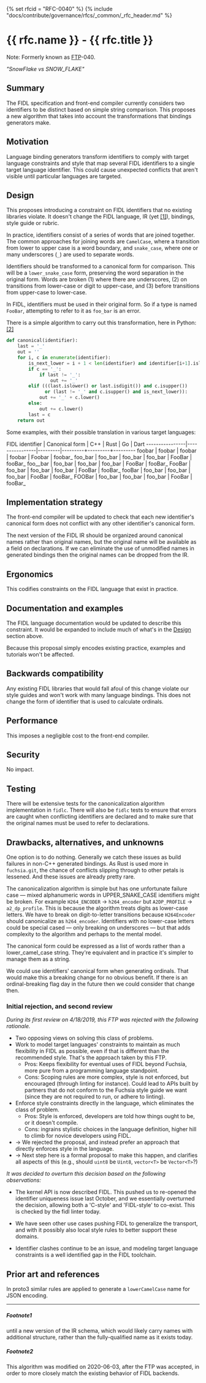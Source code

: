{% set rfcid = "RFC-0040" %}
{% include "docs/contribute/governance/rfcs/_common/_rfc_header.md" %}
# {{ rfc.name }} - {{ rfc.title }}
<!-- SET the `rfcid` VAR ABOVE. DO NOT EDIT ANYTHING ELSE ABOVE THIS LINE. -->

Note: Formerly known as [FTP](../deprecated-ftp-process.md)-040.

_"SnowFlake vs SNOW\_FLAKE"_

## Summary

The FIDL specification and front-end compiler currently considers two
identifiers to be distinct based on simple string comparison.
This proposes a new algorithm that takes into account the transformations
that bindings generators make.

## Motivation

Language binding generators transform identifiers to comply with target
language constraints and style that map several FIDL identifiers to a single
target language identifier.
This could cause unexpected conflicts that aren't visible until particular
languages are targeted.

## Design

This proposes introducing a constraint on FIDL identifiers that no existing
libraries violate.
It doesn't change the FIDL language, IR (yet [[1]](#Footnote1)), bindings, style
guide or rubric.

In practice, identifiers consist of a series of words that are joined together.
The common approaches for joining words are `CamelCase`, where a transition
from lower to upper case is a word boundary, and `snake_case`, where one or
many underscores (`_`) are used to separate words.

Identifiers should be transformed to a canonical form for comparison. This will
be a `lower_snake_case` form, preserving the word separation in the original
form. Words are broken (1) where there are underscores, (2) on transitions from
lower-case or digit to upper-case, and (3) before transitions from upper-case to
lower-case.

In FIDL, identifiers must be used in their original form.
So if a type is named `FooBar`, attempting to refer to it as `foo_bar` is an error.

There is a simple algorithm to carry out this transformation, here in Python:
[[2]](#Footnote2)

```python
def canonical(identifier):
    last = '_'
    out = ''
    for i, c in enumerate(identifier):
        is_next_lower = i + 1 < len(identifier) and identifier[i+1].islower()
        if c == '_':
            if last != '_':
                out += '_'
        elif (((last.islower() or last.isdigit()) and c.isupper())
              or (last != '_' and c.isupper() and is_next_lower)):
            out += '_' + c.lower()
        else:
            out += c.lower()
        last = c
    return out
```

Some examples, with their possible translation in various target languages:

FIDL identifier | Canonical form | C++     | Rust    | Go      | Dart
----------------|----------------|---------|---------+---------+---------
foobar          | foobar         | foobar  | foobar  | Foobar  | foobar_
foo_bar         | foo_bar        | foo_bar | foo_bar | FooBar  | fooBar_
foo__bar        | foo_bar        | foo_bar | foo_bar | FooBar  | fooBar_
FooBar          | foo_bar        | foo_bar | foo_bar | FooBar  | fooBar_
fooBar          | foo_bar        | foo_bar | foo_bar | FooBar  | fooBar_
FOOBar          | foo_bar        | foo_bar | foo_bar | FooBar  | fooBar_

## Implementation strategy

The front-end compiler will be updated to check that each new identifier's
canonical form does not conflict with any other identifier's canonical form.

The next version of the FIDL IR should be organized around canonical names
rather than original names, but the original name will be available as a
field on declarations.
If we can eliminate the use of unmodified names in generated bindings then
the original names can be dropped from the IR.

## Ergonomics

This codifies constraints on the FIDL language that exist in practice.

## Documentation and examples

The FIDL language documentation would be updated to describe this constraint.
It would be expanded to include much of what's in the
[Design](#design) section above.

Because this proposal simply encodes existing practice, examples and
tutorials won't be affected.

## Backwards compatibility

Any existing FIDL libraries that would fall afoul of this change violate our
style guides and won't work with many language bindings.
This does not change the form of identifier that is used to calculate ordinals.

## Performance

This imposes a negligible cost to the front-end compiler.

## Security

No impact.

## Testing

There will be extensive tests for the canonicalization algorithm
implementation in `fidlc`.
There will also be `fidlc` tests to ensure that errors are caught when
conflicting identifiers are declared and to make sure that the original names
must be used to refer to declarations.

## Drawbacks, alternatives, and unknowns

One option is to do nothing.
Generally we catch these issues as build failures in non-C++ generated bindings.
As Rust is used more in `fuchsia.git`, the chance of conflicts slipping
through to other petals is lessened.
And these issues are already pretty rare.

The canonicalization algorithm is simple but has one unfortunate failure case
&mdash; mixed alphanumeric words in UPPER_SNAKE_CASE identifiers might be
broken.
For example `H264_ENCODER` → `h264_encoder` but `A2DP_PROFILE` →
`a2_dp_profile`.
This is because the algorithm treats digits as lower-case letters.
We have to break on digit-to-letter transitions because `H264Encoder` should
canonicalize as `h264_encoder`.
Identifiers with no lower-case letters could be special cased &mdash; only
breaking on underscores &mdash; but that adds complexity to the algorithm and
perhaps to the mental model.

The canonical form could be expressed as a list of words rather than a
lower_camel_case string.
They're equivalent and in practice it's simpler to manage them as a string.

We could use identifiers' canonical form when generating ordinals.
That would make this a breaking change for no obvious benefit.
If there is an ordinal-breaking flag day in the future then we could
consider that change then.

### Initial rejection, and second review

_During its first review on 4/18/2019, this FTP was rejected with the following
rationale._

* Two opposing views on solving this class of problems.
* Work to model target languages' constraints to maintain as much
  flexibility in FIDL as possible, even if that is different than the
  recommended style.
  That's the approach taken by this FTP.
  * Pros: Keeps flexibility for eventual uses of FIDL beyond Fuchsia,
    more pure from a programming language standpoint.
  * Cons: Scoping rules are more complex, style is not enforced, but
    encouraged (through linting for instance).
    Could lead to APIs built by partners that do not conform to the Fuchsia
    style guide we want (since they are not required to run, or adhere to
    linting).
* Enforce style constraints directly in the language, which eliminates the
  class of problem.
  * Pros: Style is enforced, developers are told how things ought to be, or
    it doesn't compile.
  * Cons: ingrains stylistic choices in the language definition, higher hill
    to climb for novice developers using FIDL.
* &rarr; We rejected the proposal, and instead prefer an approach that
  directly enforces style in the language.
* &rarr; Next step here is a formal proposal to make this happen, and clarifies
  all aspects of this (e.g., should `uint8` be `Uint8`, `vector<T>` be
  `Vector<T>`?)

_It was decided to overturn this decision based on the following observations:_

* The kernel API is now described FIDL. This pushed us to re-opened the
  identifier uniqueness issue last October, and we essentially overturned the
  decision, allowing both a 'C-style' and 'FIDL-style' to co-exist. This is
  checked by the fidl linter today.

* We have seen other use cases pushing FIDL to generalize the transport, and
  with it possibly also local style rules to better support these domains.

* Identifier clashes continue to be an issue, and modeling target language
  constraints is a well identified gap in the FIDL toolchain.

## Prior art and references

In proto3 similar rules are applied to generate a `lowerCamelCase` name
for JSON encoding.

-------------------------
##### Footnote1
until a new version of the IR schema, which would likely carry names with
additional structure, rather than the fully-qualified name as it exists
today.

##### Footnote2
This algorithm was modified on 2020-06-03, after the FTP was accepted, in order
to more closely match the existing behavior of FIDL backends.
